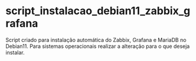 # script_instalacao_debian11_zabbix_grafana
Script criado para instalação automática do Zabbix, Grafana e MariaDB no Debian11. 
Para sistemas operacionais realizar a alteração para o que deseja instalar.
